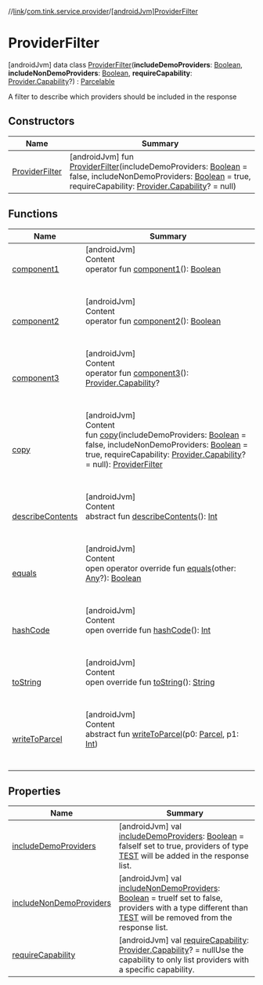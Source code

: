 //[link](../../index.md)/[com.tink.service.provider](../index.md)/[[androidJvm]ProviderFilter](index.md)



# ProviderFilter  
 [androidJvm] data class [ProviderFilter](index.md)(**includeDemoProviders**: [Boolean](https://kotlinlang.org/api/latest/jvm/stdlib/kotlin/-boolean/index.html), **includeNonDemoProviders**: [Boolean](https://kotlinlang.org/api/latest/jvm/stdlib/kotlin/-boolean/index.html), **requireCapability**: [Provider.Capability](../../com.tink.model.provider/[android-jvm]-provider/-capability/index.md)?) : [Parcelable](https://developer.android.com/reference/kotlin/android/os/Parcelable.html)

A filter to describe which providers should be included in the response

   


## Constructors  
  
|  Name|  Summary| 
|---|---|
| <a name="com.tink.service.provider/ProviderFilter/ProviderFilter/#kotlin.Boolean#kotlin.Boolean#com.tink.model.provider.Provider.Capability?/PointingToDeclaration/"></a>[ProviderFilter](-provider-filter.md)| <a name="com.tink.service.provider/ProviderFilter/ProviderFilter/#kotlin.Boolean#kotlin.Boolean#com.tink.model.provider.Provider.Capability?/PointingToDeclaration/"></a> [androidJvm] fun [ProviderFilter](-provider-filter.md)(includeDemoProviders: [Boolean](https://kotlinlang.org/api/latest/jvm/stdlib/kotlin/-boolean/index.html) = false, includeNonDemoProviders: [Boolean](https://kotlinlang.org/api/latest/jvm/stdlib/kotlin/-boolean/index.html) = true, requireCapability: [Provider.Capability](../../com.tink.model.provider/[android-jvm]-provider/-capability/index.md)? = null)   <br>


## Functions  
  
|  Name|  Summary| 
|---|---|
| <a name="com.tink.service.provider/ProviderFilter/component1/#/PointingToDeclaration/"></a>[component1](component1.md)| <a name="com.tink.service.provider/ProviderFilter/component1/#/PointingToDeclaration/"></a>[androidJvm]  <br>Content  <br>operator fun [component1](component1.md)(): [Boolean](https://kotlinlang.org/api/latest/jvm/stdlib/kotlin/-boolean/index.html)  <br><br><br>
| <a name="com.tink.service.provider/ProviderFilter/component2/#/PointingToDeclaration/"></a>[component2](component2.md)| <a name="com.tink.service.provider/ProviderFilter/component2/#/PointingToDeclaration/"></a>[androidJvm]  <br>Content  <br>operator fun [component2](component2.md)(): [Boolean](https://kotlinlang.org/api/latest/jvm/stdlib/kotlin/-boolean/index.html)  <br><br><br>
| <a name="com.tink.service.provider/ProviderFilter/component3/#/PointingToDeclaration/"></a>[component3](component3.md)| <a name="com.tink.service.provider/ProviderFilter/component3/#/PointingToDeclaration/"></a>[androidJvm]  <br>Content  <br>operator fun [component3](component3.md)(): [Provider.Capability](../../com.tink.model.provider/[android-jvm]-provider/-capability/index.md)?  <br><br><br>
| <a name="com.tink.service.provider/ProviderFilter/copy/#kotlin.Boolean#kotlin.Boolean#com.tink.model.provider.Provider.Capability?/PointingToDeclaration/"></a>[copy](copy.md)| <a name="com.tink.service.provider/ProviderFilter/copy/#kotlin.Boolean#kotlin.Boolean#com.tink.model.provider.Provider.Capability?/PointingToDeclaration/"></a>[androidJvm]  <br>Content  <br>fun [copy](copy.md)(includeDemoProviders: [Boolean](https://kotlinlang.org/api/latest/jvm/stdlib/kotlin/-boolean/index.html) = false, includeNonDemoProviders: [Boolean](https://kotlinlang.org/api/latest/jvm/stdlib/kotlin/-boolean/index.html) = true, requireCapability: [Provider.Capability](../../com.tink.model.provider/[android-jvm]-provider/-capability/index.md)? = null): [ProviderFilter](index.md)  <br><br><br>
| <a name="android.os/Parcelable/describeContents/#/PointingToDeclaration/"></a>[describeContents](index.md#%5Bandroid.os%2FParcelable%2FdescribeContents%2F%23%2FPointingToDeclaration%2F%5D%2FFunctions%2F1854938400)| <a name="android.os/Parcelable/describeContents/#/PointingToDeclaration/"></a>[androidJvm]  <br>Content  <br>abstract fun [describeContents](index.md#%5Bandroid.os%2FParcelable%2FdescribeContents%2F%23%2FPointingToDeclaration%2F%5D%2FFunctions%2F1854938400)(): [Int](https://kotlinlang.org/api/latest/jvm/stdlib/kotlin/-int/index.html)  <br><br><br>
| <a name="kotlin/Any/equals/#kotlin.Any?/PointingToDeclaration/"></a>[equals](../../com.tink.service.user/[android-jvm]-user-profile-service-impl/index.md#%5Bkotlin%2FAny%2Fequals%2F%23kotlin.Any%3F%2FPointingToDeclaration%2F%5D%2FFunctions%2F1854938400)| <a name="kotlin/Any/equals/#kotlin.Any?/PointingToDeclaration/"></a>[androidJvm]  <br>Content  <br>open operator override fun [equals](../../com.tink.service.user/[android-jvm]-user-profile-service-impl/index.md#%5Bkotlin%2FAny%2Fequals%2F%23kotlin.Any%3F%2FPointingToDeclaration%2F%5D%2FFunctions%2F1854938400)(other: [Any](https://kotlinlang.org/api/latest/jvm/stdlib/kotlin/-any/index.html)?): [Boolean](https://kotlinlang.org/api/latest/jvm/stdlib/kotlin/-boolean/index.html)  <br><br><br>
| <a name="kotlin/Any/hashCode/#/PointingToDeclaration/"></a>[hashCode](../../com.tink.service.user/[android-jvm]-user-profile-service-impl/index.md#%5Bkotlin%2FAny%2FhashCode%2F%23%2FPointingToDeclaration%2F%5D%2FFunctions%2F1854938400)| <a name="kotlin/Any/hashCode/#/PointingToDeclaration/"></a>[androidJvm]  <br>Content  <br>open override fun [hashCode](../../com.tink.service.user/[android-jvm]-user-profile-service-impl/index.md#%5Bkotlin%2FAny%2FhashCode%2F%23%2FPointingToDeclaration%2F%5D%2FFunctions%2F1854938400)(): [Int](https://kotlinlang.org/api/latest/jvm/stdlib/kotlin/-int/index.html)  <br><br><br>
| <a name="kotlin/Any/toString/#/PointingToDeclaration/"></a>[toString](../../com.tink.service.user/[android-jvm]-user-profile-service-impl/index.md#%5Bkotlin%2FAny%2FtoString%2F%23%2FPointingToDeclaration%2F%5D%2FFunctions%2F1854938400)| <a name="kotlin/Any/toString/#/PointingToDeclaration/"></a>[androidJvm]  <br>Content  <br>open override fun [toString](../../com.tink.service.user/[android-jvm]-user-profile-service-impl/index.md#%5Bkotlin%2FAny%2FtoString%2F%23%2FPointingToDeclaration%2F%5D%2FFunctions%2F1854938400)(): [String](https://kotlinlang.org/api/latest/jvm/stdlib/kotlin/-string/index.html)  <br><br><br>
| <a name="android.os/Parcelable/writeToParcel/#android.os.Parcel#kotlin.Int/PointingToDeclaration/"></a>[writeToParcel](index.md#%5Bandroid.os%2FParcelable%2FwriteToParcel%2F%23android.os.Parcel%23kotlin.Int%2FPointingToDeclaration%2F%5D%2FFunctions%2F1854938400)| <a name="android.os/Parcelable/writeToParcel/#android.os.Parcel#kotlin.Int/PointingToDeclaration/"></a>[androidJvm]  <br>Content  <br>abstract fun [writeToParcel](index.md#%5Bandroid.os%2FParcelable%2FwriteToParcel%2F%23android.os.Parcel%23kotlin.Int%2FPointingToDeclaration%2F%5D%2FFunctions%2F1854938400)(p0: [Parcel](https://developer.android.com/reference/kotlin/android/os/Parcel.html), p1: [Int](https://kotlinlang.org/api/latest/jvm/stdlib/kotlin/-int/index.html))  <br><br><br>


## Properties  
  
|  Name|  Summary| 
|---|---|
| <a name="com.tink.service.provider/ProviderFilter/includeDemoProviders/#/PointingToDeclaration/"></a>[includeDemoProviders](include-demo-providers.md)| <a name="com.tink.service.provider/ProviderFilter/includeDemoProviders/#/PointingToDeclaration/"></a> [androidJvm] val [includeDemoProviders](include-demo-providers.md): [Boolean](https://kotlinlang.org/api/latest/jvm/stdlib/kotlin/-boolean/index.html) = falseIf set to true, providers of type [TEST](../../com.tink.model.provider/[android-jvm]-provider/-type/-t-e-s-t/index.md) will be added in the response list.   <br>
| <a name="com.tink.service.provider/ProviderFilter/includeNonDemoProviders/#/PointingToDeclaration/"></a>[includeNonDemoProviders](include-non-demo-providers.md)| <a name="com.tink.service.provider/ProviderFilter/includeNonDemoProviders/#/PointingToDeclaration/"></a> [androidJvm] val [includeNonDemoProviders](include-non-demo-providers.md): [Boolean](https://kotlinlang.org/api/latest/jvm/stdlib/kotlin/-boolean/index.html) = trueIf set to false, providers with a type different than [TEST](../../com.tink.model.provider/[android-jvm]-provider/-type/-t-e-s-t/index.md) will be removed from the response list.   <br>
| <a name="com.tink.service.provider/ProviderFilter/requireCapability/#/PointingToDeclaration/"></a>[requireCapability](require-capability.md)| <a name="com.tink.service.provider/ProviderFilter/requireCapability/#/PointingToDeclaration/"></a> [androidJvm] val [requireCapability](require-capability.md): [Provider.Capability](../../com.tink.model.provider/[android-jvm]-provider/-capability/index.md)? = nullUse the capability to only list providers with a specific capability.   <br>

